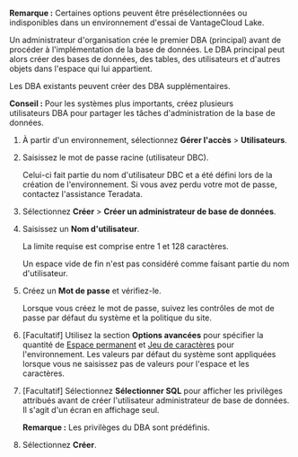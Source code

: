 **Remarque :** Certaines options peuvent être présélectionnées ou indisponibles dans un environnement d'essai de VantageCloud Lake.

Un administrateur d'organisation crée le premier DBA (principal) avant de procéder à l'implémentation de la base de données. Le DBA principal peut alors créer des bases de données, des tables, des utilisateurs et d'autres objets dans l'espace qui lui appartient.

Les DBA existants peuvent créer des DBA supplémentaires.

**Conseil :** Pour les systèmes plus importants, créez plusieurs utilisateurs DBA pour partager les tâches d'administration de la base de données.

1.  À partir d'un environnement, sélectionnez **Gérer l'accès** \> **Utilisateurs**.

2.  Saisissez le mot de passe racine (utilisateur DBC).

    Celui-ci fait partie du nom d'utilisateur DBC et a été défini lors de la création de l'environnement. Si vous avez perdu votre mot de passe, contactez l'assistance Teradata.

3.  Sélectionnez **Créer** \> **Créer un administrateur de base de données**.

4.  Saisissez un **Nom d'utilisateur**.

    La limite requise est comprise entre 1 et 128 caractères.

    Un espace vide de fin n'est pas considéré comme faisant partie du nom d'utilisateur.

5.  Créez un **Mot de passe** et vérifiez-le.

    Lorsque vous créez le mot de passe, suivez les contrôles de mot de passe par défaut du système et la politique du site.

6.  \[Facultatif\] Utilisez la section **Options avancées** pour spécifier la quantité de [Espace permanent](yvc1731523611301.md) et [Jeu de caractères](hnk1731523638342.md) pour l'environnement. Les valeurs par défaut du système sont appliquées lorsque vous ne saisissez pas de valeurs pour l'espace et les caractères.

7.  \[Facultatif\] Sélectionnez **Sélectionner SQL** pour afficher les privilèges attribués avant de créer l'utilisateur administrateur de base de données. Il s'agit d'un écran en affichage seul.

    **Remarque :** Les privilèges du DBA sont prédéfinis.

8.  Sélectionnez **Créer**.
